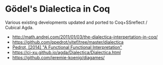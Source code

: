 # Gödel's Dialectica in Coq

Various existing developments updated and ported to Coq+SSreflect / Cubical Agda.

* http://math.andrej.com/2011/01/03/the-dialectica-interpertation-in-coq/
* https://github.com/ppedrot/vitef/tree/master/dialectica
* [Pedrot, [2014] "A Functional Functional Interpretation"](https://www.pédrot.fr/articles/lics2014.pdf)
* https://cj-xu.github.io/agda/Dialectica/Dialectica.html
* https://github.com/jeremie-koenig/diagames/